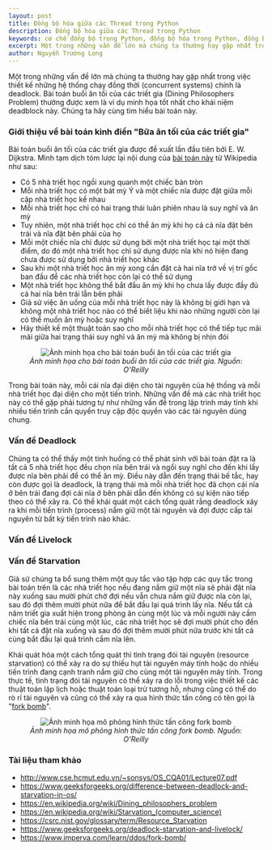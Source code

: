 ```yaml
---
layout: post
title: Đồng bộ hóa giữa các Thread trong Python
description: Đồng bộ hóa giữa các Thread trong Python
keywords: cơ chế đồng bộ trong Python, đồng bộ hóa trong Python, đồng bộ hóa thread, synchronization, đồng bộ trong Python, ngôn ngữ lập trình Python, đồng bộ các luồng trong Python
excerpt: Một trong những vấn đề lớn mà chúng ta thường hay gặp nhất trong việc thiết kế những hệ thống chạy đồng thời (concurrent systems) chính là deadlock. Bài toán buổi ăn tối của các triết gia (Dining Philosophers Problem) thường được xem là ví dụ minh họa tốt nhất cho khái niệm deadblock này. Chúng ta hãy cùng tìm hiểu bài toán này.
author: Nguyễn Trường Long
---
```


Một trong những vấn đề lớn mà chúng ta thường hay gặp nhất trong việc thiết kế những hệ thống chạy đồng thời (concurrent systems) chính là deadlock. Bài toán buổi ăn tối của các triết gia (Dining Philosophers Problem) thường được xem là ví dụ minh họa tốt nhất cho khái niệm deadblock này. Chúng ta hãy cùng tìm hiểu bài toán này.

### Giới thiệu về bài toán kinh điển "Bữa ăn tối của các triết gia"

Bài toán buổi ăn tối của các triết gia được đề xuất lần đầu tiên bởi E. W. Dijkstra. Mình tạm dịch tóm lược lại nội dung của <a href="https://en.wikipedia.org/wiki/Dining_philosophers_problem" target="_blank">bài toán này</a> từ Wikipedia như sau:<br/>

* Có 5 nhà triết học ngồi xung quanh một chiếc bàn tròn
* Mỗi nhà triết học có một bát mỳ Ý và một chiếc nĩa được đặt giữa mỗi cặp nhà triết học kề nhau
* Mỗi nhà triết học chỉ có hai trạng thái luân phiên nhau là suy nghĩ và ăn mỳ
* Tuy nhiên, một nhà triết học chỉ có thể ăn mỳ khi họ cả cả nĩa đặt bên trái và nĩa đặt bên phải của họ
* Mỗi một chiếc nĩa chỉ được sử dụng bởi một nhà triết học tại một thời điểm, do đó một nhà triết học chỉ sử dụng được nĩa khi nó hiện đang chưa được sử dụng bởi nhà triết học khác
* Sau khi một nhà triết học ăn mỳ xong cần đặt cả hai nĩa trở về vị trí gốc ban đầu để các nhà triết học còn lại có thể sử dụng
* Một nhà triết học không thể bắt đầu ăn mỳ khi họ chưa lấy được đầy đủ cả hai nĩa bên trái lẫn bên phải
* Giả sử việc ăn uống của mỗi nhà triết học này là không bị giới hạn và không một nhà triết học nào có thể biết liệu khi nào những người còn lại có thể muốn ăn mỳ hoặc suy nghĩ
* Hãy thiết kế một thuật toán sao cho mỗi nhà triết học có thể tiếp tục mãi mãi giữa hai trạng thái suy nghĩ và ăn mỳ mà không bị nhịn đói


<figure class="image">
<center>
  <img src="https://nguyentruonglong.net/images/DiningPhilosophersProblem.png" alt="Ảnh minh họa cho bài toán buổi ăn tối của các triết gia">
  <figcaption>
	  <i>Ảnh minh họa cho bài toán buổi ăn tối của các triết gia. Nguồn: O'Reilly</i>
  </figcaption>
</center>
</figure>

Trong bài toán này, mỗi cái nĩa đại diện cho tài nguyên của hệ thống và mỗi nhà triết học đại diện cho một tiến trình. Những vấn đề mà các nhà triết học này có thể gặp phải tương tự như những vấn đề trong lập trình máy tính khi nhiều tiến trình cần quyền truy cập độc quyền vào các tài nguyên dùng chung.

### Vấn đề Deadlock

Chúng ta có thể thấy một tình huống có thể phát sinh với bài toán đặt ra là tất cả 5 nhà triết học đều chọn nĩa bên trái và ngồi suy nghĩ cho đến khi lấy được nĩa bên phải để có thể ăn mỳ. Điều này dẫn đến trạng thái bế tắc, hay còn được gọi là deadlock, là trạng thái mà mỗi nhà triết học đã chọn cái nĩa ở bên trái đang đợi cái nĩa ở bên phải dẫn đến không có sự kiện nào tiếp theo có thể xảy ra. Có thể khái quát một cách tổng quát rằng deadlock xảy ra khi mỗi tiến trình (process) nắm giữ một tài nguyên và đợi được cấp tài nguyên từ bất kỳ tiến trình nào khác.

### Vấn đề Livelock

### Vấn đề Starvation

Giả sử chúng ta bổ sung thêm một quy tắc vào tập hợp các quy tắc trong bài toán trên là các nhà triết học nếu đang nắm giữ một nĩa sẽ phải đặt nĩa này xuống sau mười phút chờ đợi nếu vẫn chưa nắm giữ được nĩa còn lại, sau đó đợi thêm mười phút nữa để bắt đầu lại quá trình lấy nĩa. Nếu tất cả năm triết gia xuất hiện trong phòng ăn cùng một lúc và mỗi người này cầm chiếc nĩa bên trái cùng một lúc, các nhà triết học sẽ đợi mười phút cho đến khi tất cả đặt nĩa xuống và sau đó đợi thêm mười phút nữa trước khi tất cả cùng bắt đầu lại quá trình cầm nĩa lên.

Khái quát hóa một cách tổng quát thì tình trạng đói tài nguyên (resource starvation) có thể xảy ra do sự thiếu hụt tài nguyên máy tính hoặc do nhiều tiến trình đang cạnh tranh nắm giữ cho cùng một tài nguyên máy tính. Trong thực tế, tình trạng đói tài nguyên có thể xảy ra do lỗi trong việc thiết kế các thuật toán lập lịch hoặc thuật toán loại trừ tương hỗ, nhưng cũng có thể do rò rỉ tài nguyên và cũng có thể xảy ra qua hình thức tấn công có tên gọi là "<a href="https://www.imperva.com/learn/ddos/fork-bomb/" target="_blank">fork bomb</a>".

<figure class="image">
<center>
  <img src="https://nguyentruonglong.net/images/ForkBombAttack.jpg" alt="Ảnh minh họa mô phỏng hình thức tấn công fork bomb">
  <figcaption>
	  <i>Ảnh minh họa mô phỏng hình thức tấn công fork bomb. Nguồn: O'Reilly</i>
  </figcaption>
</center>
</figure>

### Tài liệu tham khảo
* <a href="http://www.cse.hcmut.edu.vn/~sonsys/OS_CQA01/Lecture07.pdf" target="_blank">http://www.cse.hcmut.edu.vn/~sonsys/OS_CQA01/Lecture07.pdf</a>
* <a href="https://www.geeksforgeeks.org/difference-between-deadlock-and-starvation-in-os/" target="_blank">https://www.geeksforgeeks.org/difference-between-deadlock-and-starvation-in-os/</a>
* <a href="https://en.wikipedia.org/wiki/Dining_philosophers_problem" target="_blank">https://en.wikipedia.org/wiki/Dining_philosophers_problem</a>
* <a href="https://en.wikipedia.org/wiki/Starvation_(computer_science)" target="_blank">https://en.wikipedia.org/wiki/Starvation_(computer_science)</a>
* <a href="https://csrc.nist.gov/glossary/term/Resource_Starvation" target="_blank">https://csrc.nist.gov/glossary/term/Resource_Starvation</a>
* <a href="https://www.geeksforgeeks.org/deadlock-starvation-and-livelock/" target="_blank">https://www.geeksforgeeks.org/deadlock-starvation-and-livelock/</a>
* <a href="https://www.imperva.com/learn/ddos/fork-bomb/" target="_blank">https://www.imperva.com/learn/ddos/fork-bomb/</a>




